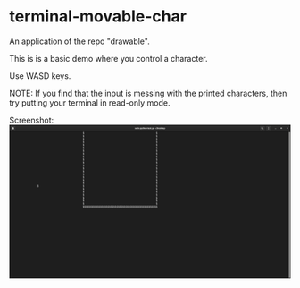 # terminal-movable-char
An application of the repo "drawable". 

This is is a basic demo where you control a character. 

Use WASD keys. 

NOTE: 
  If you find that the input is messing with the printed characters, then try putting your terminal in read-only mode.

Screenshot:
![](https://raw.githubusercontent.com/STRTSNM/terminal-movable-char/main/image.png)
